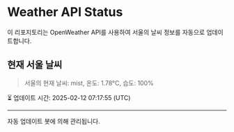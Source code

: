 
# Weather API Status

이 리포지토리는 OpenWeather API를 사용하여 서울의 날씨 정보를 자동으로 업데이트합니다.

## 현재 서울 날씨
> 서울의 현재 날씨: mist, 온도: 1.78°C, 습도: 100%

⏳ 업데이트 시간: 2025-02-12 07:17:55 (UTC)

---
자동 업데이트 봇에 의해 관리됩니다.
